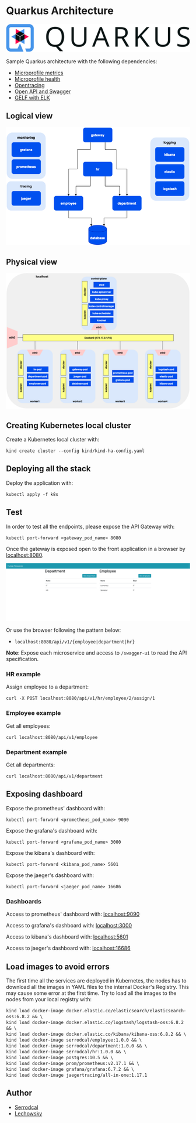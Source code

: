# Quarkus Architecture

![](/img/quarkus.png)

Sample Quarkus architecture with the following dependencies:

* [Microprofile metrics](https://quarkus.io/guides/microprofile-metrics)
* [Microprofile health](https://quarkus.io/guides/microprofile-health)
* [Opentracing](https://quarkus.io/guides/opentracing)
* [Open API and Swagger](https://quarkus.io/guides/openapi-swaggerui)
* [GELF with ELK](https://quarkus.io/guides/centralized-log-management)


## Logical view

![](/img/logical.png)

## Physical view

![](/img/physical.png)

## Creating Kubernetes local cluster

Create a Kubernetes local cluster with:
```
kind create cluster --config kind/kind-ha-config.yaml
```

## Deploying all the stack

Deploy the application with:
```
kubectl apply -f k8s
```

## Test

In order to test all the endpoints, please expose the API Gateway with:
```
kubectl port-forward <gateway_pod_name> 8080
```

Once the gateway is exposed open to the front application in a browser by [localhost:8080](http://localhost:8080).

![](/img/front.png)

Or use the browser following the pattern below:

* `localhost:8080/api/v1/{employee|department|hr}`

**Note**: Expose each microservice and access to `/swagger-ui` to read the API specification.

### HR example

Assign employee to a department:
```
curl -X POST localhost:8080/api/v1/hr/employee/2/assign/1
```

### Employee example

Get all employees:
```
curl localhost:8080/api/v1/employee
```

### Department example

Get all departments:
```
curl localhost:8080/api/v1/department
```

## Exposing dashboard

Expose the prometheus' dashboard with:
```
kubectl port-forward <prometheus_pod_name> 9090
```

Expose the grafana's dashboard with:
```
kubectl port-forward <grafana_pod_name> 3000
```

Expose the kibana's dashboard with:
```
kubectl port-forward <kibana_pod_name> 5601
```

Expose the jaeger's dashboard with:
```
kubectl port-forward <jaeger_pod_name> 16686
```

### Dashboards

Access to prometheus' dashboard with: [localhost:9090](http:/localhost:9090)

Access to grafana's dashboard with: [localhost:3000](http:/localhost:3000)

Access to kibana's dashboard with: [localhost:5601](http://localhost:5601)

Access to jaeger's dashboard with: [localhost:16686](http://localhost:16686)

## Load images to avoid errors

The first time all the services are deployed in Kubernetes, the nodes has to
download all the images in YAML files to the internal Docker's Registry. This may
cause some error at the first time. Try to load all the images to the nodes from
your local registry with:
```
kind load docker-image docker.elastic.co/elasticsearch/elasticsearch-oss:6.8.2 && \
kind load docker-image docker.elastic.co/logstash/logstash-oss:6.8.2 && \
kind load docker-image docker.elastic.co/kibana/kibana-oss:6.8.2 && \
kind load docker-image serrodcal/employee:1.0.0 && \
kind load docker-image serrodcal/department:1.0.0 && \
kind load docker-image serrodcal/hr:1.0.0 && \
kind load docker-image postgres:10.5 && \
kind load docker-image prom/prometheus:v2.17.1 && \
kind load docker-image grafana/grafana:6.7.2 && \
kind load docker-image jaegertracing/all-in-one:1.17.1
```

## Author

* [Serrodcal](https://github.com/serrodcal)
* [Lechowsky](https://github.com/lechowsky)
